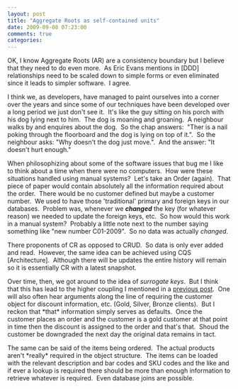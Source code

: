 ```yaml
---
layout: post
title: "Aggregate Roots as self-contained units"
date: 2009-09-08 07:23:00
comments: true
categories: 
---
```


<p>OK, I know Aggregate Roots (AR) are a consistency boundary but I believe that they need to do even more.&nbsp; As Eric Evans mentions in [DDD] relationships need to be scaled down to simple forms or even eliminated since it leads to simpler software.&nbsp; I agree.</p>
<p>I think we, as developers, have managed to paint ourselves into a corner over the years and since some of our techniques have been developed over a long period we just don't see it.&nbsp; It's like the guy sitting on his porch with his dog lying next to him.&nbsp; The dog is moaning and groaning.&nbsp; A neighbour walks by and enquires about the dog.&nbsp; So the chap answers:&nbsp; "Ther is a nail poking through the floorboard and the dog is lying on top of it.".&nbsp; So the neighbour asks: "Why doesn't the dog just move.".&nbsp; And the answer: "It doesn't hurt enough."</p>
<p>When philosophizing about some of the software issues that bug me I like to think about a time when there were no computers.&nbsp; How were these situations handled using manual systems?&nbsp; Let's take an Order (again).&nbsp; That piece of paper would contain absolutely all the information required about the order.&nbsp; There would be no customer defined but maybe a customer number.&nbsp; We used to have those 'traditional' primary and foreign keys in our databases.&nbsp; Problem was, whenever we <strong><em>changed</em></strong> the key (for whatever reason) we needed to update the foreign keys, etc.&nbsp; So how would this work in a manual system?&nbsp; Probably a little note next to the number saying something like "new number C01-2009".&nbsp; So no data was actually <em>changed</em>.</p>
<p>There proponents of CR as opposed to CRUD.&nbsp; So data is only ever added and read.&nbsp; However, the same idea can be achieved using CQS [Architecture].&nbsp; Although there will be updates the entire history will remain so it is essentially CR with a latest snapshot.</p>
<p>Over time, then, we got around to the idea of <em>surrogate keys</em>.&nbsp; But I think that this has lead to the higher coupling I mentioned in a <a href="http://www.ebenroux.co.za/post.aspx?id=195cc850-f763-4674-8fda-c3975a47abfc">previous post</a>.&nbsp; One will also often hear arguments along the line of requiring the customer object for discount information, etc. (Gold, Silver, Bronze clients).&nbsp; But I reckon that *that* information simply serves as defaults.&nbsp; Once the customer places an order and the customer is a gold customer at that point in time then the discount is assigned to the order and that's that.&nbsp; Shoud the customer be downgraded the next day the original data remains in tact.</p>
<p>The same can be said of the items being ordered.&nbsp; The actual products aren't *really* required in the object structure.&nbsp; The items can be loaded with the relevant description and bar codes and SKU codes and the like and if ever a lookup is required there should be more than enough information to retrieve whatever is required.&nbsp; Even database joins are possible.</p>